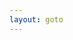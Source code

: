 ```yaml
---
layout: goto
---
```


<script>
    window.location.href = "{% link _posts/githubdesktop/2018-7-15-githubdesktop.md %}"
</script>